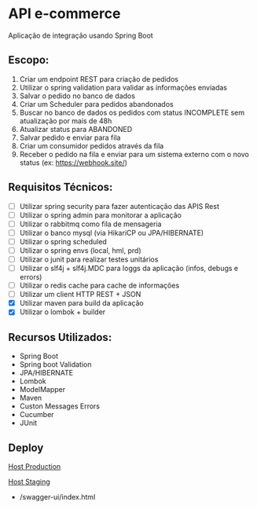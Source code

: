 # API e-commerce

Aplicação de integração usando Spring Boot

## Escopo:

1. Criar um endpoint REST para criação de pedidos
2. Utilizar o spring validation para validar as informações enviadas
3. Salvar o pedido no banco de dados
4. Criar um Scheduler para pedidos abandonados
5. Buscar no banco de dados os pedidos com status INCOMPLETE sem atualização por mais de 48h
6. Atualizar status para ABANDONED
7. Salvar pedido e enviar para fila
8. Criar um consumidor pedidos através da fila
9. Receber o pedido na fila e enviar para um sistema externo com o novo status (ex: https://webhook.site/)

## Requisitos Técnicos:

- [ ] Utilizar spring security para fazer autenticação das APIS Rest
- [ ] Utilizar o spring admin para monitorar a aplicação
- [ ] Utilizar o rabbitmq como fila de mensageria
- [ ] Utilizar o banco mysql (via HikariCP ou JPA/HIBERNATE)
- [ ] Utilizar o spring scheduled
- [ ] Utilizar o spring envs (local, hml, prd)
- [ ] Utilizar o junit para realizar testes unitários
- [ ] Utilizar o slf4j + slf4j.MDC para loggs da aplicação (infos, debugs e errors)
- [ ] Utilizar o redis cache para cache de informações
- [ ] Utilizar um client HTTP REST + JSON
- [X] Utilizar maven para build da aplicação
- [X] Utilizar o lombok + builder

## Recursos Utilizados:

* Spring Boot
* Spring boot Validation
* JPA/HIBERNATE
* Lombok
* ModelMapper
* Maven
* Custon Messages Errors
* Cucumber
* JUnit

## Deploy

[Host Production](https://commerce-api-production.up.railway.app)

[Host Staging](https://commerce-api-staging.up.railway.app)

- /swagger-ui/index.html
